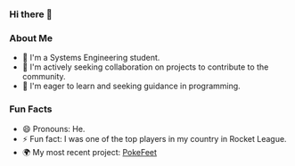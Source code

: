 ### Hi there 👋

### About Me

- 🌱 I'm a Systems Engineering student.
- 👯 I'm actively seeking collaboration on projects to contribute to the community.
- 🤔 I'm eager to learn and seeking guidance in programming.

### Fun Facts

- 😄 Pronouns: He.
- ⚡ Fun fact: I was one of the top players in my country in Rocket League.
- 🌍 My most recent project: [PokeFeet](https://github.com/YourFriendlyADC/PokeFeet)
